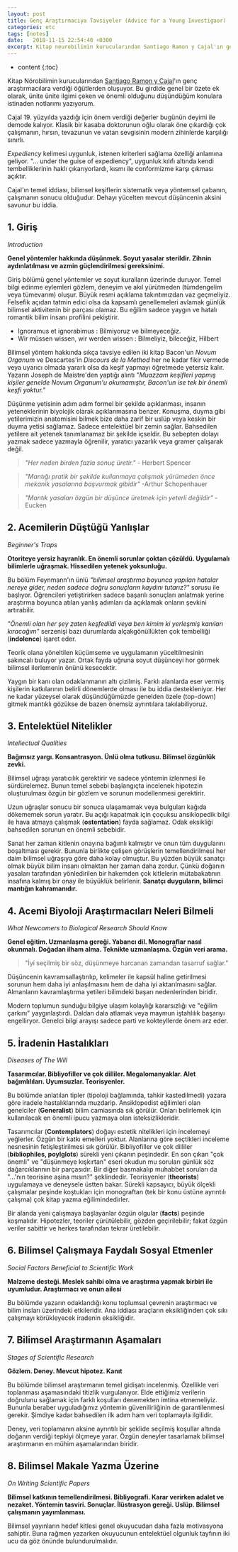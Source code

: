 ```yaml
---
layout: post
title: Genç Araştırmacıya Tavsiyeler (Advice for a Young Investigaor)
categories: etc
tags: [notes]
date:   2018-11-15 22:54:40 +0300
excerpt: Kitap neurobilimin kurucularından Santiago Ramon y Cajal'ın genç araştırmacılara verdiği öğütlerden oluşuyor.  Bu girdide genel bir özete ek olarak, ünite ünite ilgimi çeken ve önemli olduğunu düşündüğüm konulara istinaden notlarımı yazıyorum.
---
```


* content
{:toc}

Kitap Nörobilimin kurucularından [Santiago Ramon y Cajal](https://en.wikipedia.org/wiki/Santiago_Ram%C3%B3n_y_Cajal)'ın genç araştırmacılara verdiği öğütlerden oluşuyor. Bu girdide genel bir özete ek olarak, ünite ünite ilgimi çeken ve önemli olduğunu düşündüğüm konulara istinaden notlarımı yazıyorum.

Cajal 19. yüzyılda yazdığı için önem verdiği değerler bugünün deyimi ile demode kalıyor. Klasik bir kasaba doktorunun oğlu olarak öne çıkardığı çok çalışmanın, hırsın, tevazunun ve vatan sevgisinin modern zihinlerde karşılığı sınırlı.

*Expediency* kelimesi uygunluk, istenen kriterleri sağlama özelliği anlamına geliyor. "... under the guise of expediency", uygunluk kılıfı altında kendi tembelliklerinin haklı çıkarıyorlardı, kısmı ile conformizme karşı çıkması açıktır.

Cajal'ın temel iddiası, bilimsel keşiflerin sistematik veya yöntemsel çabanın, çalışmanın sonucu olduğudur. Dehayı yücelten mevcut düşüncenin aksini savunur bu iddia.

## 1. Giriş
*Introduction*

**Genel yöntemler hakkında düşünmek. Soyut yasalar sterildir. Zihnin aydınlatılması ve azmin güçlendirilmesi gereksinimi.**

Giriş bölümü genel yöntemler ve soyut kuralların üzerinde duruyor. Temel bilgi edinme eylemleri gözlem, deneyim ve akıl yürütmeden (tümdengelim veya tümevarım) oluşur. Büyük resmi açıklama takıntımızdan vaz geçmeliyiz. Felsefik açıdan tatmin edici olsa da kapsamlı genellemeleri avlamak günlük bilimsel aktivitenin bir parçası olamaz. Bu eğilim sadece yaygın ve hatalı romantik bilim insanı profilini pekiştirir.

- Ignoramus et ignorabimus : Bilmiyoruz ve bilmeyeceğiz.
- Wir müssen wissen, wir werden wissen : Bilmeliyiz, bileceğiz, Hilbert

Bilimsel yöntem hakkında sıkça tavsiye edilen iki kitap Bacon'un *Novum Organum* ve Descartes'in *Discours de la Method* her ne kadar fikir vermede veya uyarıcı olmada yararlı olsa da keşif yapmayı öğretmede yetersiz kalır. Yazarın Joseph de Maistre'den yaptığı alıntı *"Muazzam keşifleri yapmış kişiler genelde Novum Organum'u okumamıştır, Bacon'un ise tek bir önemli keşfi yoktur."*

Düşünme yetisinin adım adım formel bir şekilde açıklanması, insanın yeteneklerinin biyolojik olarak açıklanmasına benzer. Konuşma, duyma gibi yetilerimizin anatomisini bilmek bize daha zarif bir uslüp veya keskin bir duyma yetisi sağlamaz. Sadece entelektüel bir zemin sağlar. Bahsedilen yetilere ait yetenek tanımlanamaz bir şekilde içseldir. Bu sebepten dolayı yazmak sadece yazmayla öğrenilir, yaratıcı yazarlık veya gramer çalışarak değil.

> *"Her neden birden fazla sonuç üretir."* - Herbert Spencer

> *"Mantığı pratik bir şekilde kullanmaya çalışmak yürümeden önce mekanik yasalarına başvurmak gibidir"* -Arthur Schopenhauer

> *"Mantık yasaları özgün bir düşünce üretmek için yeterli değildir"* -Eucken

## 2. Acemilerin Düştüğü Yanlışlar
*Beginner's Traps*

**Otoriteye yersiz hayranlık. En önemli sorunlar çoktan çözüldü. Uygulamalı bilimlerle uğraşmak. Hissedilen yetenek yoksunluğu.**

Bu bölüm Feynmann'ın ünlü *"bilimsel araştırma boyunca yapılan hatalar nereye gider, neden sadece doğru sonuçların kaydını tutarız?"* sorusu ile başlıyor. Öğrencileri yetiştirirken sadece başarılı sonuçları anlatmak yerine araştırma boyunca atılan yanlış adımları da açıklamak onların şevkini artırabilir.

*"Önemli olan her şey zaten keşfedildi veya ben kimim ki yerleşmiş kanıları kıracağım"* serzenişi bazı durumlarda alçakgönüllükten çok tembelliği (**indolence**) işaret eder.

Teorik olana yöneltilen küçümseme ve uygulamanın yüceltilmesinin sakıncalı buluyor yazar. Ortak fayda uğruna soyut düşünceyi hor görmek bilimsel ilerlemenin önünü kesecektir.

Yaygın bir kanı olan odaklanmanın altı çizilmiş. Farklı alanlarda eser vermiş kişilerin katkılarının belirli dönemlerde olması ile bu iddia destekleniyor. Her ne kadar yüzeysel olarak düşündüğümüzde genelden özele (top-down) gitmek mantıklı gözükse de bazen önemsiz ayrıntılara takılabiliyoruz.

## 3. Entelektüel Nitelikler
*Intellectual Qualities*

**Bağımsız yargı. Konsantrasyon. Ünlü olma tutkusu. Bilimsel özgünlük zevki.**

Bilimsel uğraşı yaratıcılık gerektirir ve sadece yöntemin izlenmesi ile sürdürelemez. Bunun temel sebebi başlangıçta incelenek hipotezin oluşturulması özgün bir gözlem ve sorunun modellenmesi gerektirir.

Uzun uğraşlar sonucu bir sonuca ulaşamamak veya bulguları kağıda dökememek sorun yaratır. Bu açığı kapatmak için çoçuksu ansiklopedik bilgi ile hava atmaya çalışmak (**ostentation**) fayda sağlamaz. Odak eksikliği bahsedilen sorunun en önemli sebebidir.

Sanat her zaman kitlenin onayına bağımlı kalmıştır ve onun tüm duygularını boşaltması gerekir. Bununla birlikte çelişen görüşlerin temellendirilmesi her daim bilimsel uğraşıya göre daha kolay olmuştur. Bu yüzden büyük sanatçı olmak büyük bilim insanı olmaktan her zaman daha zordur. Çünkü doğanın yasaları tarafından yönledirilen bir hakemden çok kitlelerin mütabakatının insafına kalmış bir onay ile büyüklük belirlenir.  **Sanatçı duyguların, bilimci  mantığın kahramanıdır.**

## 4. Acemi Biyoloji Araştırmacıları Neleri Bilmeli
*What Newcomers to Biological Research Should Know*

**Genel eğitim. Uzmanlaşma gereği. Yabancı dil. Monograflar nasıl okunmalı. Doğadan ilham alma. Teknikte uzmanlaşma. Özgün veri arama.**

> "İyi seçilmiş bir söz, düşünmeye harcanan zamandan tasarruf sağlar."

Düşüncenin kavramsallaştırılıp, kelimeler ile kapsül haline getirilmesi sorunun hem daha iyi anlaşılmasını hem de daha iyi aktarılmasını sağlar. Almanların kavramlaştırma yetileri bilimdeki başarı nedenlerinden biridir.

Modern toplumun sunduğu bilgiye ulaşım kolaylığı kararsızlığı ve "eğilim çarkını" yaygınlaştırdı. Daldan dala atlamak veya maymun iştahlılık başarıyı engelliryor. Genelci bilgi arayışı sadece parti ve kokteyllerde önem arz eder.

## 5. İradenin Hastalıkları
*Diseases of The Will*

**Tasarımcılar. Bibliyofiller ve çok dilliler. Megalomanyaklar. Alet bağımlılıları. Uyumsuzlar. Teorisyenler.**

Bu bölümde anlatılan tipler (tipoloji bağlamında, tahkir kastedilmedi) yazara göre iradele hastalıklarında muzdarip. Ansiklopedist eğilimleri olan genelciler (**Generalist**) bilim camiasında sık görülür. Onları belirlemek için kullanılacak en önemli ipucu yazmaya olan isteksizlikleridir.

Tasarımcılar (**Contemplators**) doğayı estetik nitelikleri için incelemeyi yeğlerler. Özgün bir katkı emelleri yoktur. Alanlarına göre seçtikleri inceleme nesnesinin fetişleştirilmesi sık görülür. Bibliyofiller ve çok dilliler (**bibliophiles, poylglots**) sürekli yeni çıkanın peşindedir. En son çıkan "çok önemli" ve "düşünmeye kışkırtan" eseri okudun mu soruları günlük söz dağarcıklarının bir parçasıdır. Bir diğer basmakalıp muhabbet soruları da "...'nın teorisine aşina mısın?" şeklindedir. Teorisyenler (**theorists**) uygulamaya ve deneysele üstten bakar. Sürekli kapsayıcı, büyük ölçekli çalışmalar peşinde koştukları için monograftan (tek bir konu üstüne ayrıntılı çalışma) çok kitap yazma eğilimindedirler.

Bir alanda yeni çalışmaya başlayanlar özgün olgular (**facts**) peşinde koşmalıdır. Hipotezler, teoriler çürütülebilir, gözden geçirilebilir; fakat özgün veriler sabittir ve herkes tarafından tekrar üretilebilir.

## 6. Bilimsel Çalışmaya Faydalı Sosyal Etmenler
*Social Factors Beneficial to Scientific Work*

**Malzeme desteği. Meslek sahibi olma ve araştırma yapmak birbiri ile uyumludur. Araştırmacı ve onun ailesi**

Bu bölümde yazarın odaklandığı konu toplumsal çevrenin araştırmacı ve bilim insları üzerindeki etkileridir.  Ana iddiası araçların eksikliğinden çok sıkı çalışmayı körükleyecek iradenin eksikliğidir.

## 7. Bilimsel Araştırmanın Aşamaları
*Stages of Scientific Research*

**Gözlem. Deney. Mevcut hipotez. Kanıt**

Bu bölümde bilimsel araştırmanın temel gidişatı incelenmiş. Özellikle veri toplanması aşamasındaki titizlik vurgulanıyor. Elde ettiğimiz verilerin doğrulunu sağlamak için farklı koşulları denemekten imtina etmemeliyiz. Bununla beraber uyguladığımız yöntemin güvenilirliğinin de garantilenmesi gerekir. Şimdiye kadar bahsedilen ilk adım ham veri toplamayla ilgilidir.

Deney, veri toplamanın aksine ayrıntılı bir şeklide seçilmiş koşullar altında doğanın verdiği tepkiyi ölçmeye yarar. Özgün deneyler tasarlamak bilimsel araştırmanın en mühim aşamalarından biridir.

## 8. Bilimsel Makale Yazma Üzerine
*On Writing Scientific Papers*

**Bilimsel katkının temellendirilmesi. Bibliyografi. Karar verirken adalet ve nezaket. Yöntemin tasviri. Sonuçlar. İlüstrasyon gereği. Uslüp. Bilimsel çalışmanın yayımlanması.**

Bilimsel yayınların hedef kitlesi genel okuyucudan daha fazla motivasyona sahiptir. Buna rağmen yazarken okuyucunun entelektüel olgunluk tayfının iki ucu da göz önünde bulundurulmalıdır.
